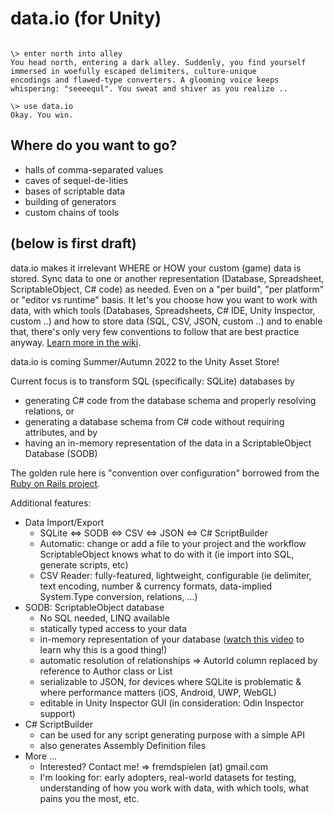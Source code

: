# data.io (for Unity)

```

\> enter north into alley
You head north, entering a dark alley. Suddenly, you find yourself immersed in woefully escaped delimiters, culture-unique
encodings and flawed-type converters. A glooming voice keeps whispering: "seeeequl". You sweat and shiver as you realize ..

\> use data.io
Okay. You win.

```

## Where do you want to go?

- halls of comma-separated values
- caves of sequel-de-lities
- bases of scriptable data
- building of generators
- custom chains of tools

## (below is first draft)

data.io makes it irrelevant WHERE or HOW your custom (game) data is stored. Sync data to one or another representation (Database, Spreadsheet, ScriptableObject, C# code) as needed. Even on a "per build", "per platform" or "editor vs runtime" basis. It let's you choose how you want to work with data, with which tools (Databases, Spreadsheets, C# IDE, Unity Inspector, custom ..) and how to store data (SQL, CSV, JSON, custom ..) and to enable that, there's only very few conventions to follow that are best practice anyway. <a href="https://github.com/sitterheim/data.io-home/wiki">Learn more in the wiki</a>.

data.io is coming Summer/Autumn 2022 to the Unity Asset Store!

Current focus is to transform SQL (specifically: SQLite) databases by
- generating C# code from the database schema and properly resolving relations, or
- generating a database schema from C# code without requiring attributes, and by
- having an in-memory representation of the data in a ScriptableObject Database (SODB)

The golden rule here is "convention over configuration" borrowed from the <a href="https://rubyonrails.org/doctrine#:~:text=such%20going%20forward.-,Convention%20over%20Configuration,in%20areas%20that%20really%20matter.">Ruby on Rails project</a>.

Additional features:
- Data Import/Export
  - SQLite <=> SODB <=> CSV <=> JSON <=> C# ScriptBuilder
  - Automatic: change or add a file to your project and the workflow ScriptableObject knows what to do with it (ie import into SQL, generate scripts, etc)
  - CSV Reader: fully-featured, lightweight, configurable (ie delimiter, text encoding, number & currency formats, data-implied System.Type conversion, relations, ...)
- SODB: ScriptableObject database
  - No SQL needed, LINQ available
  - statically typed access to your data
  - in-memory representation of your database (<a href="https://www.youtube.com/watch?v=KUjeQDZ4P9M">watch this video</a> to learn why this is a good thing!)
  - automatic resolution of relationships => AutorId column replaced by reference to Author class or List<Author>
  - serializable to JSON, for devices where SQLite is problematic & where performance matters (iOS, Android, UWP, WebGL)
  - editable in Unity Inspector GUI (in consideration: Odin Inspector support)
- C# ScriptBuilder
  - can be used for any script generating purpose with a simple API
  - also generates Assembly Definition files
- More ...
  - Interested? Contact me! => fremdspielen (at) gmail.com
  - I'm looking for: early adopters, real-world datasets for testing, understanding of how you work with data, with which tools, what pains you the most, etc.
